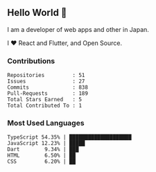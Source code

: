 ## Hello World 👋

I am a developer of web apps and other in Japan.

I ❤️ React and Flutter, and Open Source.

### Contributions

<!-- contributions start -->

    Repositories         : 51
    Issues               : 27
    Commits              : 838
    Pull-Requests        : 189
    Total Stars Earned   : 5
    Total Contributed To : 1

<!-- contributions end -->

### Most Used Languages

<!-- most-used-languages start -->

    TypeScript 54.35% | ████████████████████
    JavaScript 12.23% | █████
    Dart        9.34% | ███
    HTML        6.50% | ██
    CSS         6.20% | ██

<!-- most-used-languages end -->
